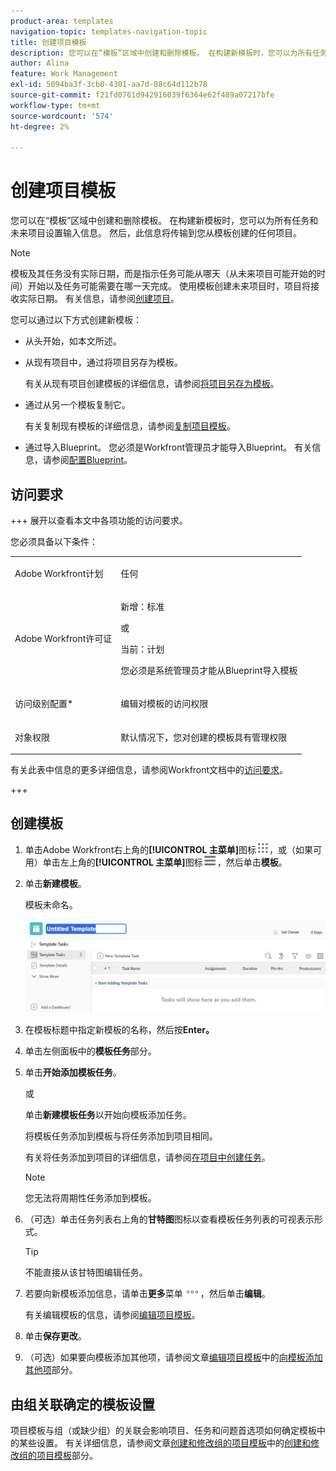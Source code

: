 ```yaml
---
product-area: templates
navigation-topic: templates-navigation-topic
title: 创建项目模板
description: 您可以在“模板”区域中创建和删除模板。 在构建新模板时，您可以为所有任务和未来项目设置输入信息。 然后，此信息将传输到您从模板创建的任何项目。
author: Alina
feature: Work Management
exl-id: 5094ba3f-3cb0-4301-aa7d-88c64d112b78
source-git-commit: f21fd0761d942916039f6364e62f489a07217bfe
workflow-type: tm+mt
source-wordcount: '574'
ht-degree: 2%

---
```


# 创建项目模板

<!-- Audited: 1/2024 -->

您可以在“模板”区域中创建和删除模板。 在构建新模板时，您可以为所有任务和未来项目设置输入信息。 然后，此信息将传输到您从模板创建的任何项目。

>[!NOTE]
>
>模板及其任务没有实际日期，而是指示任务可能从哪天（从未来项目可能开始的时间）开始以及任务可能需要在哪一天完成。 使用模板创建未来项目时，项目将接收实际日期。 有关信息，请参阅[创建项目](../create-projects/create-project.md)。


您可以通过以下方式创建新模板：

* 从头开始，如本文所述。
* 从现有项目中，通过将项目另存为模板。

  有关从现有项目创建模板的详细信息，请参阅[将项目另存为模板](../../../manage-work/projects/manage-projects/save-project-as-template.md)。

* 通过从另一个模板复制它。

  有关复制现有模板的详细信息，请参阅[复制项目模板](../../../manage-work/projects/create-and-manage-templates/copy-template.md)。

* 通过导入Blueprint。 您必须是Workfront管理员才能导入Blueprint。 有关信息，请参阅[配置Blueprint](../../../administration-and-setup/blueprints/configure-template-package.md)。

## 访问要求

+++ 展开以查看本文中各项功能的访问要求。

您必须具备以下条件：

<table style="table-layout:auto"> 
 <col> 
 <col> 
 <tbody> 
  <tr> 
   <td role="rowheader">Adobe Workfront计划</td> 
   <td> <p>任何</p> </td> 
  </tr> 
  <tr> 
   <td role="rowheader">Adobe Workfront许可证</td> 
   <td> <p>新增：标准 </p><p>或 </p><p>当前：计划 </p> <p data-mc-conditions="QuicksilverOrClassic.Quicksilver">您必须是系统管理员才能从Blueprint导入模板</p> </td> 
  </tr> 
  <tr> 
   <td role="rowheader">访问级别配置*</td> 
   <td> <p>编辑对模板的访问权限</p> </td> 
  </tr> 
  <tr> 
   <td role="rowheader">对象权限</td> 
   <td> <p>默认情况下，您对创建的模板具有管理权限</p>  </td> 
  </tr> 
 </tbody> 
</table>

有关此表中信息的更多详细信息，请参阅Workfront文档中的[访问要求](/help/quicksilver/administration-and-setup/add-users/access-levels-and-object-permissions/access-level-requirements-in-documentation.md)。

+++

## 创建模板

1. 单击Adobe Workfront右上角的&#x200B;**[!UICONTROL 主菜单]**&#x200B;图标![主菜单](/help/_includes/assets/main-menu-icon.png)，或（如果可用）单击左上角的&#x200B;**[!UICONTROL 主菜单]**&#x200B;图标![主菜单](/help/_includes/assets/main-menu-icon-left-nav.png)，然后单击&#x200B;**模板**。

1. 单击&#x200B;**新建模板**。

   模板未命名。

   ![新模板](assets/create-template-nwe-2022-350x102.png)

1. 在模板标题中指定新模板的名称，然后按&#x200B;**Enter。**
1. 单击左侧面板中的&#x200B;**模板任务**&#x200B;部分。
1. 单击&#x200B;**开始添加模板任务**。

   或

   单击&#x200B;**新建模板任务**&#x200B;以开始向模板添加任务。

   将模板任务添加到模板与将任务添加到项目相同。

   有关将任务添加到项目的详细信息，请参阅[在项目中创建任务](../../../manage-work/tasks/create-tasks/create-tasks-in-project.md)。

   >[!NOTE]
   >
   >您无法将周期性任务添加到模板。

1. （可选）单击任务列表右上角的&#x200B;**甘特图**&#x200B;图标以查看模板任务列表的可视表示形式。

   >[!TIP]
   >
   >不能直接从该甘特图编辑任务。

1. 若要向新模板添加信息，请单击&#x200B;**更多**&#x200B;菜单![更多图标](assets/more-icon.png)，然后单击&#x200B;**编辑**。

   有关编辑模板的信息，请参阅[编辑项目模板](../../../manage-work/projects/create-and-manage-templates/edit-templates.md)。

1. 单击&#x200B;**保存更改**。
1. （可选）如果要向模板添加其他项，请参阅文章[编辑项目模板](../../../manage-work/projects/create-and-manage-templates/edit-templates.md)中的[向模板添加其他项](../../../manage-work/projects/create-and-manage-templates/edit-templates.md#add-additional-items-to-a-template)部分。

## 由组关联确定的模板设置

项目模板与组（或缺少组）的关联会影响项目、任务和问题首选项如何确定模板中的某些设置。 有关详细信息，请参阅文章[创建和修改组的项目模板](../../../administration-and-setup/manage-groups/work-with-group-objects/create-and-modify-a-groups-templates.md)中的[创建和修改组的项目模板](../../../administration-and-setup/manage-groups/work-with-group-objects/create-and-modify-a-groups-templates.md#create-and-modify-a-groups-project-templates)部分。
